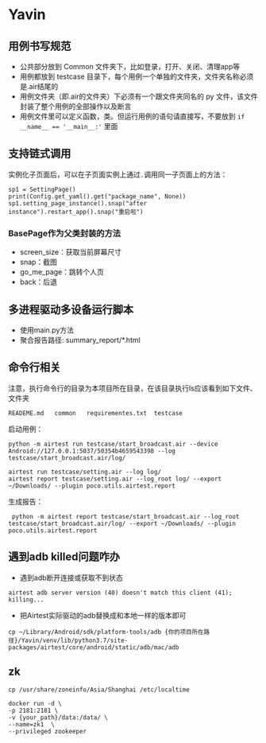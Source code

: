 # Yavin

## 用例书写规范
* 公共部分放到 Common 文件夹下，比如登录，打开、关闭、清理app等
* 用例都放到 testcase 目录下，每个用例一个单独的文件夹，文件夹名称必须是.air结尾的
* 用例文件夹（即.air的文件夹）下必须有一个跟文件夹同名的 py 文件，该文件封装了整个用例的全部操作以及断言
* 用例文件里可以定义函数，类。但运行用例的语句请直接写，不要放到 `if __name__ == '__main__:'` 里面
	
## 支持链式调用
实例化子页面后，可以在子页面实例上通过`.`调用同一子页面上的方法：
```
sp1 = SettingPage()
print(Config.get_yaml().get("package_name", None))
sp1.setting_page_instance().snap("after instance").restart_app().snap("重启啦")
```

### BasePage作为父类封装的方法
* screen_size：获取当前屏幕尺寸
* snap：截图
* go_me_page：跳转个人页
* back：后退

## 多进程驱动多设备运行脚本
* 使用main.py方法  
* 聚合报告路径: summary_report/*.html  

## 命令行相关
注意，执行命令行的目录为本项目所在目录，在该目录执行ls应该看到如下文件、文件夹

```
READEME.md   common   requirementes.txt  testcase
```
启动用例：

```
python -m airtest run testcase/start_broadcast.air --device Android://127.0.0.1:5037/50354b4659543398 --log testcase/start_broadcast.air/log/
```

```
airtest run testcase/setting.air --log log/
airtest report testcase/setting.air --log_root log/ --export ~/Downloads/ --plugin poco.utils.airtest.report
```

生成报告：

```
 python -m airtest report testcase/start_broadcast.air --log_root testcase/start_broadcast.air/log/ --export ~/Downloads/ --plugin poco.utils.airtest.report
```

## 遇到adb killed问题咋办
* 遇到adb断开连接或获取不到状态  
```
airtest adb server version (40) doesn't match this client (41); killing...
```

* 把Airtest实际驱动的adb替换成和本地一样的版本即可  
```
cp ~/Library/Android/sdk/platform-tools/adb {你的项目所在路径}/Yavin/venv/lib/python3.7/site-packages/airtest/core/android/static/adb/mac/adb
```

## zk
```text
cp /usr/share/zoneinfo/Asia/Shanghai /etc/localtime
```
```text
docker run -d \
-p 2181:2181 \
-v {your_path}/data:/data/ \
--name=zk1  \
--privileged zookeeper
```